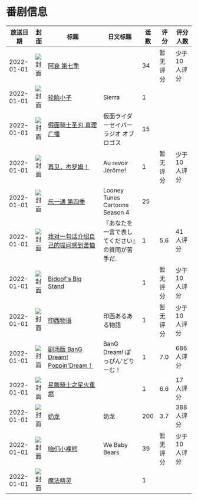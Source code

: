 # 番剧信息

|放送日期|封面|标题|日文标题|话数|评分|评分人数|
|---|---|---|---|---|---|---|
|2022-01-01|![封面](https://lain.bgm.tv/pic/cover/c/92/18/370351_mnVXv.jpg)|[阿衰 第七季](https://bangumi.tv/subject/370351)||34|暂无评分|少于10人评分|
|2022-01-01|![封面](https://lain.bgm.tv/pic/cover/c/d2/76/430033_206LM.jpg)|[轮胎小子](https://bangumi.tv/subject/430033)|Sierra|1|||
|2022-01-01|![封面](https://lain.bgm.tv/pic/cover/c/49/6b/503176_E9J6f.jpg)|[假面骑士圣刃 真理广播](https://bangumi.tv/subject/503176)|仮面ライダーセイバー ラジオ オブ ロゴス|15|||
|2022-01-01|![封面](https://lain.bgm.tv/pic/cover/c/f4/48/430032_O6ZpW.jpg)|[再见，杰罗姆！](https://bangumi.tv/subject/430032)|Au revoir Jérôme!|1|暂无评分|少于10人评分|
|2022-01-01|![封面](https://lain.bgm.tv/pic/cover/c/7a/fc/445278_68660.jpg)|[乐一通 第四季](https://bangumi.tv/subject/445278)|Looney Tunes Cartoons Season 4|25|||
|2022-01-01|![封面](https://lain.bgm.tv/pic/cover/c/ee/95/366526_eIY0l.jpg)|[我对一句话介绍自己的提问感到苦恼](https://bangumi.tv/subject/366526)|『あなたを一言で表してください』の質問が苦手だ.|1|5.6|41人评分|
|2022-01-01|![封面](https://lain.bgm.tv/pic/cover/c/7f/92/408143_pdEpt.jpg)|[Bidoof's Big Stand](https://bangumi.tv/subject/408143)||1|暂无评分|少于10人评分|
|2022-01-01|![封面](https://lain.bgm.tv/pic/cover/c/76/96/366503_h8Qt4.jpg)|[印西物语](https://bangumi.tv/subject/366503)|印西あるある物語|1|暂无评分|少于10人评分|
|2022-01-01|![封面](https://lain.bgm.tv/pic/cover/c/77/45/305059_mMUdd.jpg)|[剧场版 BanG Dream! Poppin'Dream！](https://bangumi.tv/subject/305059)|BanG Dream! ぽっぴん'どりーむ！|1|7.0|686人评分|
|2022-01-01|![封面](https://lain.bgm.tv/pic/cover/c/0c/e2/345891_zCL68.jpg)|[星骸骑士之星火重燃](https://bangumi.tv/subject/345891)||1|6.6|17人评分|
|2022-01-01|![封面](https://lain.bgm.tv/pic/cover/c/06/68/423350_DpQuQ.jpg)|[奶龙](https://bangumi.tv/subject/423350)|奶龙|200|3.7|388人评分|
|2022-01-01|![封面](https://lain.bgm.tv/pic/cover/c/41/23/451982_0992c.jpg)|[咱们小裸熊](https://bangumi.tv/subject/451982)|We Baby Bears|39|暂无评分|少于10人评分|
|2022-01-01|![封面](https://lain.bgm.tv/pic/cover/c/18/82/510555_oO5Ow.jpg)|[魔法精灵](https://bangumi.tv/subject/510555)||1|||
